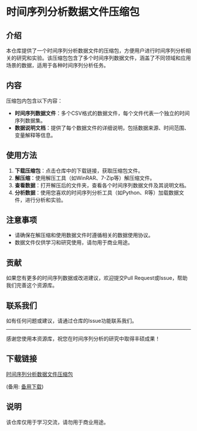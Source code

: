 # 时间序列分析数据文件压缩包

## 介绍

本仓库提供了一个时间序列分析数据文件的压缩包，方便用户进行时间序列分析相关的研究和实验。该压缩包包含了多个时间序列数据文件，涵盖了不同领域和应用场景的数据，适用于各种时间序列分析任务。

## 内容

压缩包内包含以下内容：

- **时间序列数据文件**：多个CSV格式的数据文件，每个文件代表一个独立的时间序列数据集。
- **数据说明文档**：提供了每个数据文件的详细说明，包括数据来源、时间范围、变量解释等信息。

## 使用方法

1. **下载压缩包**：点击仓库中的下载链接，获取压缩包文件。
2. **解压缩**：使用解压工具（如WinRAR、7-Zip等）解压缩文件。
3. **查看数据**：打开解压后的文件夹，查看各个时间序列数据文件及其说明文档。
4. **分析数据**：使用您喜欢的时间序列分析工具（如Python、R等）加载数据文件，进行分析和实验。

## 注意事项

- 请确保在解压缩和使用数据文件时遵循相关的数据使用协议。
- 数据文件仅供学习和研究使用，请勿用于商业用途。

## 贡献

如果您有更多的时间序列数据或改进建议，欢迎提交Pull Request或Issue，帮助我们完善这个资源库。

## 联系我们

如有任何问题或建议，请通过仓库的Issue功能联系我们。

---

感谢您使用本资源库，祝您在时间序列分析的研究中取得丰硕成果！

## 下载链接
[时间序列分析数据文件压缩包](https://pan.quark.cn/s/b6a62b2cc5b2) 

(备用: [备用下载](https://pan.baidu.com/s/1gsH6oDsbuSiNGzs2x05EWA?pwd=1234))

## 说明

该仓库仅用于学习交流，请勿用于商业用途。
